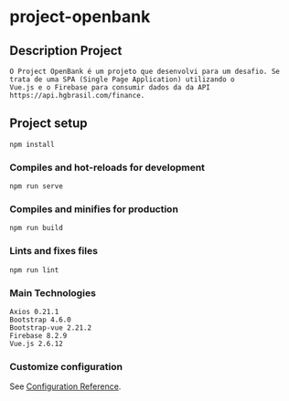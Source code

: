 # project-openbank

## Description Project
```
O Project OpenBank é um projeto que desenvolvi para um desafio. Se trata de uma SPA (Single Page Application) utilizando o 
Vue.js e o Firebase para consumir dados da da API https://api.hgbrasil.com/finance.
```

## Project setup
```
npm install
```

### Compiles and hot-reloads for development
```
npm run serve
```

### Compiles and minifies for production
```
npm run build
```

### Lints and fixes files
```
npm run lint
```
### Main Technologies
```
Axios 0.21.1
Bootstrap 4.6.0
Bootstrap-vue 2.21.2
Firebase 8.2.9
Vue.js 2.6.12
```

### Customize configuration
See [Configuration Reference](https://cli.vuejs.org/config/).

